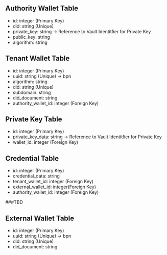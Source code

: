 ## Authority Wallet Table
- id: integer (Primary Key)
- did: string (Unique)
- private_key: string -> Reference to Vault Identitfier for Private Key
- public_key: string
- algorithm: string

## Tenant Wallet Table
- id: integer (Primary Key)
- uuid: string (Unique) -> bpn
- algorithm: string
- did: string (Unique)
- subdomain: string
- did_document: string
- authority_wallet_id: integer (Foreign Key)

## Private Key Table
- id: integer (Primary Key)
- private_key_data: string -> Reference to Vault Identitfier for Private Key
- wallet_id: integer (Foreign Key)

## Credential Table
- id: integer (Primary Key)
- credential_data: string
- tenant_wallet_id: integer (Foreign Key)
- external_wallet_id: integer(Foreign Key)
- authority_wallet_id: integer (Foreign Key)




###TBD
## External Wallet Table
- id: integer (Primary Key)
- uuid: string (Unique) -> bpn
- did: string (Unique)
- did_document: string